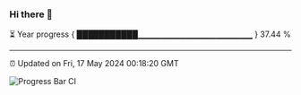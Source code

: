 ### Hi there 👋

⏳ Year progress { ███████████▁▁▁▁▁▁▁▁▁▁▁▁▁▁▁▁▁▁▁ } 37.44 %

---

⏰ Updated on Fri, 17 May 2024 00:18:20 GMT

![Progress Bar CI](https://github.com/liununu/liununu/workflows/Progress%20Bar%20CI/badge.svg)
